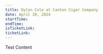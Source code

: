 ```yaml
---
title: Dylan Cole at Canton Cigar Company
date: April 20, 2024
startTime:
endTime:
isTicketLink:
ticketLink:
---
```


Test Content